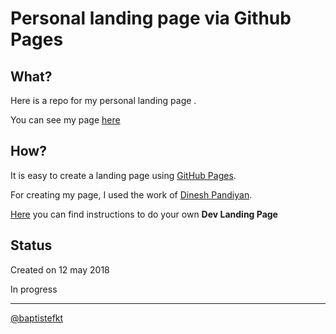 # Personal landing page via Github Pages

## What?

Here is a repo for my personal landing page .

You can see my page [here](https://baptistefkt.github.io)

## How?

It is easy to create a landing page using [GitHub Pages](https://pages.github.com/).

For creating my page, I used the work of [Dinesh Pandiyan](https://github.com/flexdinesh).

[Here](https://github.com/flexdinesh/dev-landing-page#github-pages) you can find instructions to do your own **Dev Landing Page**

## Status

Created on 12 may 2018

In progress

---

[@baptistefkt](https://github.com/baptistefkt)
